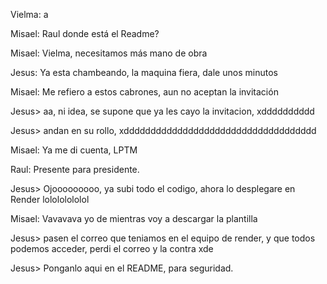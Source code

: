 Vielma: a

Misael: Raul donde está el Readme?

Misael: Vielma, necesitamos más mano de obra

Jesus: Ya esta chambeando, la maquina fiera, dale unos minutos

Misael: Me refiero a estos cabrones, aun no aceptan la invitación

Jesus> aa, ni idea, se supone que ya les cayo la invitacion, xdddddddddd

Jesus> andan en su rollo, xdddddddddddddddddddddddddddddddddddd

Misael: Ya me di cuenta, LPTM

Raul: Presente para presidente.

Jesus> Ojooooooooo, ya subi todo el codigo, ahora lo desplegare en Render lolololololol

Misael: Vavavava yo de mientras voy a descargar la plantilla

Jesus> pasen el correo que teniamos en el equipo de render, y que todos podemos acceder, perdi el correo y la contra xde

Jesus> Ponganlo aqui en el README, para seguridad.
